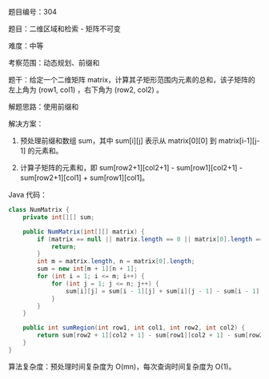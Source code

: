 题目编号：304

题目：二维区域和检索 - 矩阵不可变

难度：中等

考察范围：动态规划、前缀和

题干：给定一个二维矩阵 matrix，计算其子矩形范围内元素的总和，该子矩阵的左上角为 (row1, col1) ，右下角为 (row2, col2) 。

解题思路：使用前缀和

解决方案：

1. 预处理前缀和数组 sum，其中 sum[i][j] 表示从 matrix[0][0] 到 matrix[i-1][j-1] 的元素和。

2. 计算子矩阵的元素和，即 sum[row2+1][col2+1] - sum[row1][col2+1] - sum[row2+1][col1] + sum[row1][col1]。

Java 代码：

```java
class NumMatrix {
    private int[][] sum;

    public NumMatrix(int[][] matrix) {
        if (matrix == null || matrix.length == 0 || matrix[0].length == 0) {
            return;
        }
        int m = matrix.length, n = matrix[0].length;
        sum = new int[m + 1][n + 1];
        for (int i = 1; i <= m; i++) {
            for (int j = 1; j <= n; j++) {
                sum[i][j] = sum[i - 1][j] + sum[i][j - 1] - sum[i - 1][j - 1] + matrix[i - 1][j - 1];
            }
        }
    }

    public int sumRegion(int row1, int col1, int row2, int col2) {
        return sum[row2 + 1][col2 + 1] - sum[row1][col2 + 1] - sum[row2 + 1][col1] + sum[row1][col1];
    }
}
```

算法复杂度：预处理时间复杂度为 O(mn)，每次查询时间复杂度为 O(1)。